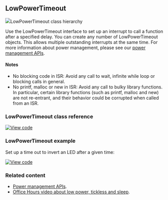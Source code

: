 ## LowPowerTimeout

<span class="images">![](https://os.mbed.com/docs/v5.9/mbed-os-api-doxy/classmbed_1_1_low_power_timeout.png)<span>LowPowerTimeout class hierarchy</span></span>

Use the LowPowerTimeout interface to set up an interrupt to call a function after a specified delay. You can create any number of LowPowerTimeout objects. This allows multiple outstanding interrupts at the same time. For more information about power management, please see our [power management APIs](power-management.html).

#### Notes

- No blocking code in ISR: Avoid any call to wait, infinite while loop or blocking calls in general.
- No printf, malloc or new in ISR: Avoid any call to bulky library functions. In particular, certain library functions (such as printf, malloc and new) are not re-entrant, and their behavior could be corrupted when called from an ISR.

### LowPowerTimeout class reference

[![View code](https://www.mbed.com/embed/?type=library)](http://os.mbed.com/docs/v5.9/mbed-os-api-doxy/classmbed_1_1_low_power_timeout.html)

### LowPowerTimeout example

Set up a time out to invert an LED after a given time:

[![View code](https://www.mbed.com/embed/?url=https://os.mbed.com/teams/mbed_example/code/LowPowerTimeout-example/)](https://os.mbed.com/teams/mbed_example/code/LowPowerTimeout-example/file/28699dc8770e/main.cpp)

### Related content

- [Power management APIs](power-management.html).
- [Office Hours video about low power, tickless and sleep](https://youtu.be/OFfOlBaegdg?t=669).
